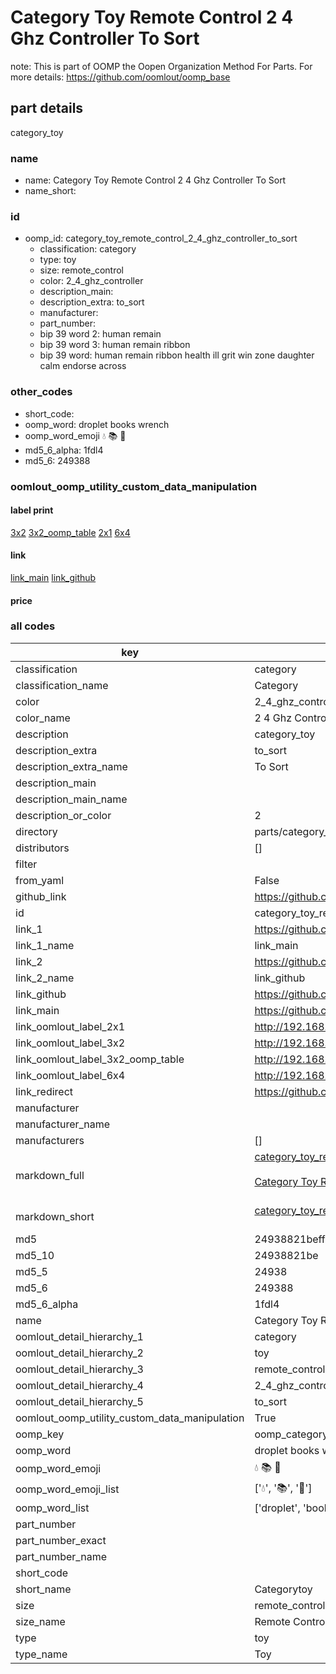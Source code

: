 # Category Toy Remote Control 2 4 Ghz Controller To Sort  

note: This is part of OOMP the Oopen Organization Method For Parts. For more details: https://github.com/oomlout/oomp_base

##  part details
  



category_toy



### name
* name: Category Toy Remote Control 2 4 Ghz Controller To Sort
* name_short: 
### id
* oomp_id: category_toy_remote_control_2_4_ghz_controller_to_sort
  * classification: category
  * type: toy
  * size: remote_control
  * color: 2_4_ghz_controller
  * description_main: 
  * description_extra: to_sort
  * manufacturer: 
  * part_number: 
  * bip 39 word 2: human remain
  * bip 39 word 3: human remain ribbon
  * bip 39 word: human remain ribbon health ill grit win zone daughter calm endorse across

### other_codes
* short_code: 
* oomp_word: droplet books wrench
* oomp_word_emoji :droplet: :books: :wrench:
* md5_6_alpha: 1fdl4
* md5_6: 249388






### oomlout_oomp_utility_custom_data_manipulation
#### label print
[3x2](http://192.168.1.245:1112/?label=oomp%201fdl4)
[3x2_oomp_table](http://192.168.1.108:1112/?label=oomp%201fdl4)
[2x1](http://192.168.1.242:1112/?label=oomp%201fdl4)
[6x4](http://192.168.1.55:1112/?label=oomp%201fdl4)    

#### link

[link_main](https://github.com/oomlout/oomlout_oomp_version_1_messy/tree/main/parts/category_toy_remote_control_2_4_ghz_controller_to_sort) [link_github](https://github.com/oomlout/oomlout_oomp_version_1_messy/tree/main/parts/category_toy_remote_control_2_4_ghz_controller_to_sort)                             

#### price







### all codes 
| key | value |  
| --- | --- |  
| classification | category |  
| classification_name | Category |  
| color | 2_4_ghz_controller |  
| color_name | 2 4 Ghz Controller |  
| description | category_toy |  
| description_extra | to_sort |  
| description_extra_name | To Sort |  
| description_main |  |  
| description_main_name |  |  
| description_or_color | 2  |  
| directory | parts/category_toy_remote_control_2_4_ghz_controller_to_sort |  
| distributors | [] |  
| filter |  |  
| from_yaml | False |  
| github_link | https://github.com/oomlout/oomlout_oomp_part_src/tree/main/parts/category_toy_remote_control_2_4_ghz_controller_to_sort |  
| id | category_toy_remote_control_2_4_ghz_controller_to_sort |  
| link_1 | https://github.com/oomlout/oomlout_oomp_version_1_messy/tree/main/parts/category_toy_remote_control_2_4_ghz_controller_to_sort |  
| link_1_name | link_main |  
| link_2 | https://github.com/oomlout/oomlout_oomp_version_1_messy/tree/main/parts/category_toy_remote_control_2_4_ghz_controller_to_sort |  
| link_2_name | link_github |  
| link_github | https://github.com/oomlout/oomlout_oomp_version_1_messy/tree/main/parts/category_toy_remote_control_2_4_ghz_controller_to_sort |  
| link_main | https://github.com/oomlout/oomlout_oomp_version_1_messy/tree/main/parts/category_toy_remote_control_2_4_ghz_controller_to_sort |  
| link_oomlout_label_2x1 | http://192.168.1.242:1112/?label=oomp%201fdl4 |  
| link_oomlout_label_3x2 | http://192.168.1.245:1112/?label=oomp%201fdl4 |  
| link_oomlout_label_3x2_oomp_table | http://192.168.1.108:1112/?label=oomp%201fdl4 |  
| link_oomlout_label_6x4 | http://192.168.1.55:1112/?label=oomp%201fdl4 |  
| link_redirect | https://github.com/oomlout/oomlout_oomp_version_1_messy/tree/main/parts/category_toy_remote_control_2_4_ghz_controller_to_sort |  
| manufacturer |  |  
| manufacturer_name |  |  
| manufacturers | [] |  
| markdown_full | [category_toy_remote_control_2_4_ghz_controller_to_sort](none)<br>[](none)<br>[Category Toy Remote Control 2 4 Ghz Controller To Sort](none)<br><br> |  
| markdown_short | [category_toy_remote_control_2_4_ghz_controller_to_sort](none)<br><br> |  
| md5 | 24938821beffdf699ab876a3722d6376 |  
| md5_10 | 24938821be |  
| md5_5 | 24938 |  
| md5_6 | 249388 |  
| md5_6_alpha | 1fdl4 |  
| name | Category Toy Remote Control 2 4 Ghz Controller To Sort |  
| oomlout_detail_hierarchy_1 | category |  
| oomlout_detail_hierarchy_2 | toy |  
| oomlout_detail_hierarchy_3 | remote_control |  
| oomlout_detail_hierarchy_4 | 2_4_ghz_controller |  
| oomlout_detail_hierarchy_5 | to_sort |  
| oomlout_oomp_utility_custom_data_manipulation | True |  
| oomp_key | oomp_category_toy_remote_control_2_4_ghz_controller_to_sort |  
| oomp_word | droplet books wrench |  
| oomp_word_emoji | :droplet: :books: :wrench: |  
| oomp_word_emoji_list | [':droplet:', ':books:', ':wrench:'] |  
| oomp_word_list | ['droplet', 'books', 'wrench'] |  
| part_number |  |  
| part_number_exact |  |  
| part_number_name |  |  
| short_code |  |  
| short_name | Categorytoy |  
| size | remote_control |  
| size_name | Remote Control |  
| type | toy |  
| type_name | Toy |  
